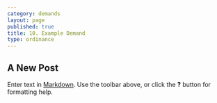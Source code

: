 ```yaml
---
category: demands
layout: page
published: true
title: 10. Example Demand
type: ordinance
---
```


## A New Post

Enter text in [Markdown](http://daringfireball.net/projects/markdown/). Use the toolbar above, or click the **?** button for formatting help.